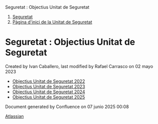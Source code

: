Seguretat : Objectius Unitat de Seguretat  

1.  [Seguretat](index.md)
2.  [Pàgina d'inici de la Unitat de Seguretat](15368362.md)

Seguretat : Objectius Unitat de Seguretat
=========================================

Created by Ivan Caballero, last modified by Rafael Carrasco on 02 mayo 2023

*   [Objectius Unitat de Seguretat 2022](Objectius-Unitat-de-Seguretat-2022_64981632.md)
*   [Objectius Unitat de Seguretat 2023](Objectius-Unitat-de-Seguretat-2023_81856205.md)
*   [Objectius Unitat de Seguretat 2024](Objectius-Unitat-de-Seguretat-2024_100008162.md)
*   [Objectius Unitat de Seguretat 2025](Objectius-Unitat-de-Seguretat-2025_118555038.md)

Document generated by Confluence on 07 junio 2025 00:08

[Atlassian](http://www.atlassian.com/)